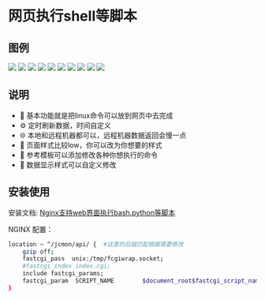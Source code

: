 
# 网页执行shell等脚本

## 图例
![](https://img.jinchuang.org/github/fcgiwrap-shelllog1.png)
![](https://img.jinchuang.org/github/fcgiwrap-shelllog2.png)
![](https://img.jinchuang.org/github/fcgiwraphome.png)
![](https://img.jinchuang.org/github/fcgiwrapllist1.png)
![](https://img.jinchuang.org/github/fcgiwrapdisk.png)
![](https://img.jinchuang.org/github/fcgiwrapps.png)
![](https://img.jinchuang.org/github/fcgiwrap-server.png)
![](https://img.jinchuang.org/github/fcgiwrapssh.png)
![](https://img.jinchuang.org/github/fcgiwrapuptime.png)
![](https://img.jinchuang.org/github/fcgiwrap-shellmenu.png)


## 说明

- :gem: 基本功能就是把linux命令可以放到网页中去完成
- :gear: 定时刷新数据，时间自定义
- :globe_with_meridians: 本地和远程机器都可以，远程机器数据返回会慢一点
- :triangular_ruler: 页面样式比较low，你可以改为你想要的样式
- :rocket: 参考模板可以添加修改各种你想执行的命令
- :1234: 数据显示样式可以自定义修改
## 安装使用
安装文档: [Nginx支持web界面执行bash.python等脚本](https://me.jinchuang.org/archives/114.html)

NGINX 配置：
```bash
location ~ ^/jcmon/api/ {  #这里的后缀匹配根据需要修改
	gzip off;
	fastcgi_pass  unix:/tmp/fcgiwrap.socket;
	#fastcgi_index index.cgi;
	include fastcgi_params;
	fastcgi_param  SCRIPT_NAME        $document_root$fastcgi_script_name;
}

```

